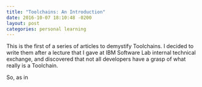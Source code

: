 ```yaml
---
title: "Toolchains: An Introduction"
date: 2016-10-07 18:10:48 -0200
layout: post
categories: personal learning
---
```

This is the first of a series of articles to demystify Toolchains. I decided to write them after a lecture that I gave at IBM Software Lab internal technical exchange, and discovered that not all developers have a grasp of what really is a Toolchain.

So, as in
